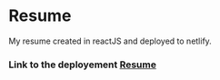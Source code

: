 # Resume


My resume created in reactJS and deployed to netlify.
### Link to the deployement <a href="">Resume</a>

